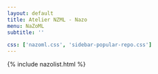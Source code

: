 ```yaml
---
layout: default
title: Atelier NZML - Nazo
menu: NaZoML
subtitle: ''
                            
css: ['nazoml.css', 'sidebar-popular-repo.css']
---
```


{% include nazolist.html %}